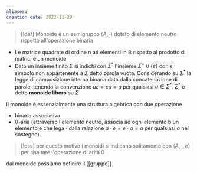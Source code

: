 ```yaml
---
aliases: 
creation date: 2023-11-29
---
```


> [!def]
> Monoide è un semigruppo $\left< A, \cdot \right>$ dotato di elemento neutro rispetto all'operazione binaria


- Le matrice quadrate di ordine $n$ ad elementi in $\mathbb{R}$ rispetto al prodotto di matrici è un monoide
- Dato un insieme finito $\Sigma$ si indichi con $\Sigma^*$ l'insieme $\Sigma^+ \cup \{ \varepsilon \}$ con $\varepsilon$ simbolo non appartenente a $\Sigma$ detto parola vuota.
  Considerando su $\Sigma^*$ la legge di composizione interna binaria data dalla concatenazione di parole, tenendo la convenzione $u\varepsilon = \varepsilon u=u$ per qualsiasi $u \in \Sigma^*$. $\Sigma^*$ è detto **monoide libero** su $\Sigma$

Il monoide è essenzialmente una struttura algebrica con due operazione
- binaria associativa
- 0-aria (attraverso l'elemento neutro, associa ad ogni elemento b un elemento e che lega $\cdot$ dalla relazione $a \cdot e = e \cdot a = a$ per qualsiasi $a$ nel sostegno).

>[!oss]
>per questo motivo i monoidi si indicano solitamente con $\left< A, \cdot, e \right>$ per risaltare l'operazione di arità 0


dal monoide possiamo definire il [[gruppo]]